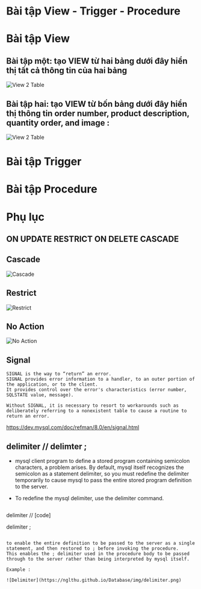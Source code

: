 # Bài tập View - Trigger - Procedure

# Bài tập View
## Bài tập một: tạo VIEW từ hai bảng dưới đây hiển thị tất cả thông tin của hai bảng
![View 2 Table ](https://nglthu.github.io/Database/img/view2T.png)

## Bài tập hai: tạo VIEW từ bốn bảng dưới đây hiển thị thông tin order number, product description, quantity order, and image :

![View 2 Table ](https://nglthu.github.io/Database/img/view4T.png)


# Bài tập Trigger

# Bài tập Procedure

# Phụ lục

## ON UPDATE RESTRICT ON DELETE CASCADE

## Cascade
![Cascade](https://nglthu.github.io/Database/img/cascade.png)

## Restrict

![Restrict](https://nglthu.github.io/Database/img/restrict.png)

## No Action


![No Action](https://nglthu.github.io/Database/img/noAction.png)

## Signal

```
SIGNAL is the way to “return” an error.
SIGNAL provides error information to a handler, to an outer portion of the application, or to the client.
It provides control over the error's characteristics (error number, SQLSTATE value, message).

Without SIGNAL, it is necessary to resort to workarounds such as deliberately referring to a nonexistent table to cause a routine to return an error.

```
https://dev.mysql.com/doc/refman/8.0/en/signal.html
## delimiter // delimter ;

+ mysql client program to define a stored program containing semicolon characters, a problem arises. By default, mysql itself recognizes the semicolon as a statement delimiter, so you must redefine the delimiter temporarily to cause mysql to pass the entire stored program definition to the server.

+ To redefine the mysql delimiter, use the delimiter command.
  ```
delimiter //
[code]

delimiter ;

  ```

to enable the entire definition to be passed to the server as a single statement, and then restored to ; before invoking the procedure.
This enables the ; delimiter used in the procedure body to be passed through to the server rather than being interpreted by mysql itself.

Example :

![Delimiter](https://nglthu.github.io/Database/img/delimiter.png)

